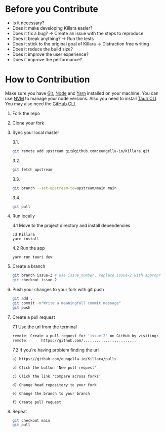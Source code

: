 # Before you Contribute

-   Is it necessary?
-   Does it make developing Killara easier?
-   Does it fix a bug? -> Create an issue with the steps to reproduce
-   Does it break anything? -> Run the tests
-   Does it stick to the original goal of Killara -> Distraction free writing
-   Does it reduce the build size?
-   Does it improve the user experience?
-   Does it improve the performance?

# How to Contribution

Make sure you have [Git](https://git-scm.com/), [Node](https://nodejs.org/en/) and [Yarn](https://classic.yarnpkg.com/lang/en/docs/install/) installed on your machine. You can use [NVM](https://github.com/nvm-sh/nvm) to manage your node versions. Also you need to install [Tauri CLI](https://tauri.app/v1/guides/getting-started/setup/html-css-js#create-the-rust-project). You may also need the [GitHub CLI](https://github.com/cli/cli).

1.  Fork the repo
2.  Clone your fork
3.  Sync your local master

    3.1.

    ```bash
    git remote add upstream git@github.com:eungella-io/Killara.git
    ```

    3.2.

    ```bash
    git fetch upstream
    ```

    3.3.

    ```bash
    git branch --set-upstream-to=upstream/main main
    ```

    3.4.

    ```bash
    git pull
    ```

4.  Run locally

    4.1 Move to the project directory and install dependencies

    ```shell
    cd Killara
    yarn install
    ```

    4.2 Run the app

    ```shell
    yarn run tauri dev
    ```

5.  Create a branch

    ```bash
    git branch issue-2 # use issue_number, replace issue-2 with appropriate branch name
    git checkout issue-2
    ```

6.  Push your changes to your fork with git push
    ```bash
    git add .
    git commit -m"Write a meaningfull commit message"
    git push
    ```
7.  Create a pull request

    7.1 Use the url from the terminal

    ```bash
    remote: Create a pull request for 'issue-2' on GitHub by visiting:
    remote:      https://github.com/........................
    ```

    7.2 If you're having problem finding the url

        a) https://github.com/eungella-io/Killara/pulls

        b) Click the button 'New pull request'

        c) Click the link 'compare across forks'

        d) Change head repository to your fork

        e) Change the branch to your branch

        f) Create pull request

8.  Repeat

    ```bash
    git checkout main
    git pull
    ```
